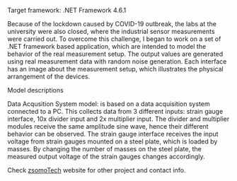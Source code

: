 Target framework: .NET Framework 4.6.1

Because of the lockdown caused by COVID-19 outbreak, the labs at the university were also closed, where the industrial sensor measurements were carried out. To overcome this challenge, I began to work on a set of .NET framework based application, which are intended to model the behavior of the real measurement setup. The output values are generated using real measurement data with random noise generation. Each interface has an image about the measurement setup, which illustrates the physical arrangement of the devices.

Model descriptions

Data Acqusition System model: is based on a data acquisition system connected to a PC. This collects data from 3 different inputs: strain gauge interface, 10x divider input and 2x multiplier input. The divider and multiplier modules receive the same amplitude sine wave, hence their different behavior can be observed. The strain gauge interface receives the input voltage from strain gauges mounted on a steel plate, which is loaded by masses. By changing the number of masses on the steel plate, the measured output voltage of the strain gauges changes accordingly.

Check [zsomoTech](https://sites.google.com/view/zsomotech/home) website for other project and contact info.
